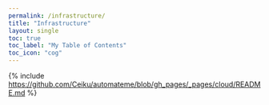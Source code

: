 ```yaml
---
permalink: /infrastructure/
title: "Infrastructure"
layout: single
toc: true
toc_label: "My Table of Contents"
toc_icon: "cog"
---
```


{% include https://github.com/Ceiku/automateme/blob/gh_pages/_pages/cloud/README.md %}
